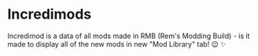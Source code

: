 # Incredimods
Incredimod is a data of all mods made in RMB (Rem's Modding Build) - is it made to display all of the new mods in new "Mod Library" tab! 😉 ✨
